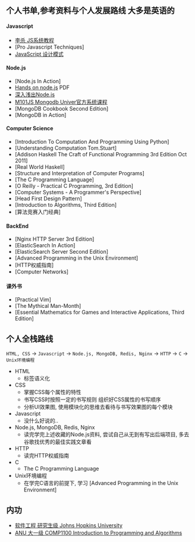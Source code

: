 ##  个人书单,参考资料与个人发展路线 大多是英语的

####  Javascript
- [李杀 JS系统教程](http://xahlee.info/js/js.html)
- [Pro Javascript Techniques]
- [JavaScript 设计模式](https://item.jd.com/11253887.html)

####  Node.js
- [Node.js In Action]
- [Hands on node.js](https://leanpub.com/hands-on-nodejs) PDF
- [深入浅出Node.js](https://item.jd.com/11355978.html)
- [M101JS Mongodb Univer官方系统课程](https://university.mongodb.com/courses/M101JS/about)
- [MongoDB Cookbook Second Edition] 
- [MongoDB in Action]

####  Computer Science
- [Introduction To Computation And Programming Using Python]
- [Understanding Computation Tom.Stuart]
- [Addison Haskell The Craft of Functional Programming 3rd Edition Oct 2011]
- [Real World Haskell]
- [Structure and Interpretation of Computer Programs]
- [The C Programming Language]
- [O Reilly - Practical C Programming, 3rd Edition]
- [Computer Systems - A Programmer's Perspective]
- [Head First Design Pattern]
- [Introduction to Algorithms, Third Edition]
- [算法竞赛入门经典]

####  BackEnd
- [Nginx HTTP Server 3rd Edition]
- [ElasticSearch In Action]
- [ElasticSearch Server Second Edition]
- [Advanced Programming in the Unix Environment]
- [HTTP权威指南]
- [Computer Networks]

####  课外书
- [Practical Vim]
- [The Mythical Man-Month]
- [Essential Mathematics for Games and Interactive Applications, Third Edition]

##  个人全栈路线
`HTML, CSS` -> `Javascript` -> `Node.js, MongoDB, Redis, Nginx` -> `HTTP` -> `C` -> `Unix环境编程`

- HTML
  - 标签语义化
- CSS
  - 掌握CSS每个属性的特性
  - 书写CSS时按照一定的书写规则 组织好CSS属性的书写顺序
  - 分析UI效果图, 使用模块化的思维去看待与书写效果图的每个模块
- Javascript
  - 没什么好说的..
- Node.js, MongoDB, Redis, Nginx
  - 读完学完上述收藏的Node.js资料, 尝试自己从无到有写出后端项目, 多去谷歌找优秀的最佳实践文章看
- HTTP
  - 读完HTTP权威指南
- C
  - The C Programming Language
- Unix环境编程
  - 在学完C语言的前提下, 学习 [Advanced Programming in the Unix Environment]
 
 ## 内功
 - [软件工程 研究生级 Johns Hopkins University](https://pl.cs.jhu.edu/oose/index.shtml)
 - [ANU 大一级 COMP1100 Introduction to Programming and Algorithms](http://courses.cecs.anu.edu.au/courses/old/COMP1100.2015/1-Labs-Weekly.html)
